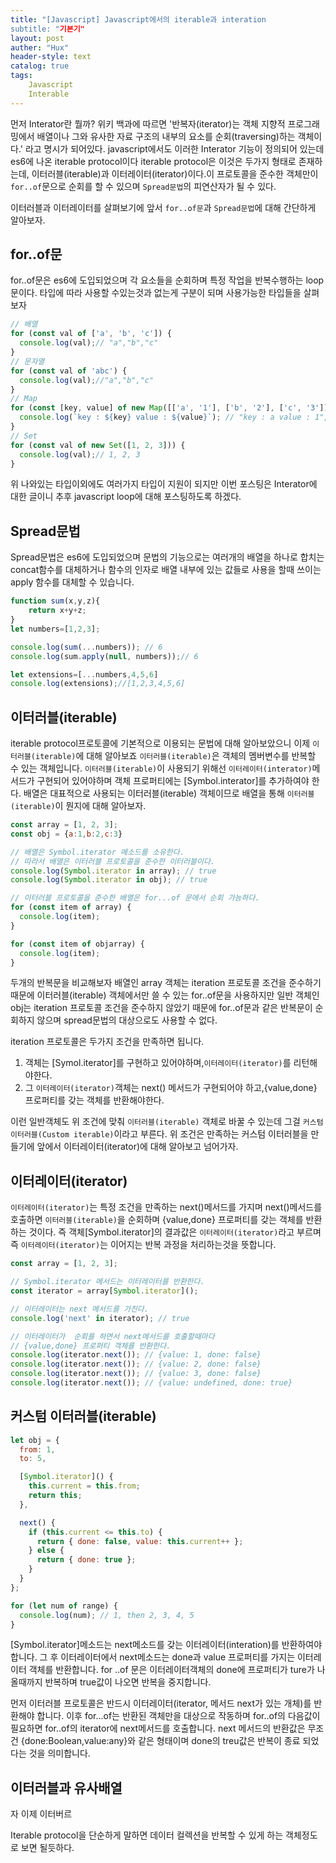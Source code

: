 ```yaml
---
title: "[Javascript] Javascript에서의 iterable과 interation
subtitle: "기본기"
layout: post
auther: "Hux"
header-style: text
catalog: true
tags:
    Javascript
    Interable
---
```


먼저 Interator란 뭘까?
위키 백과에 따르면 '반복자(iterator)는 객체 지향적 프로그래밍에서 배열이나 그와 유사한 자료 구조의 내부의 요소를 순회(traversing)하는 객체이다.' 라고 명시가 되어있다.
javascript에서도 이러한 Interator 기능이 정의되어 있는데 es6에 나온 iterable protocol이다
iterable protocol은 이것은 두가지 형태로 존재하는데, 이터러블(iterable)과 이터레이터(iterator)이다.이 프로토콜을 준수한 객체만이 `for..of`문으로 순회를 할 수 있으며 `Spread문법`의 피연산자가 될 수 있다.


이터러블과 이터레이터를 살펴보기에 앞서 `for..of문`과 `Spread문법`에 대해 간단하게 알아보자.


for..of문
---
for..of문은 es6에 도입되었으며 각 요소들을 순회하며 특정 작업을 반복수행하는 loop문이다.
타입에 따라 사용할 수있는것과 없는게 구분이 되며 사용가능한 타입들을 살펴보자
```js
// 배열
for (const val of ['a', 'b', 'c']) {
  console.log(val);// "a","b","c"
}
// 문자열
for (const val of 'abc') {
  console.log(val);//"a","b","c"
}
// Map
for (const [key, value] of new Map([['a', '1'], ['b', '2'], ['c', '3']])) {
  console.log(`key : ${key} value : ${value}`); // "key : a value : 1", "key : b value : 2", ...
}
// Set
for (const val of new Set([1, 2, 3])) {
  console.log(val);// 1, 2, 3
}
```
위 나와있는 타입이외에도 여러가지 타입이 지원이 되지만 이번 포스팅은 Interator에 대한 글이니 추후 javascript loop에 대해 포스팅하도록 하겠다.

Spread문법
---
Spread문법은 es6에 도입되었으며 문법의 기능으로는 여러개의 배열을 하나로 합치는 concat함수를 대체하거나 함수의 인자로 배열 내부에 있는 값들로 사용을 할때 쓰이는 apply 함수를 대체할 수 있습니다.
```js
function sum(x,y,z){
    return x+y+z;
}
let numbers=[1,2,3];

console.log(sum(...numbers)); // 6
console.log(sum.apply(null, numbers));// 6

let extensions=[...numbers,4,5,6]
console.log(extensions);//[1,2,3,4,5,6]
```




이터러블(iterable)
---
iterable protocol프로토콜에 기본적으로 이용되는 문법에 대해 알아보았으니 이제 `이터러블(iterable)`에 대해 알아보죠
`이터러블(iterable)`은 객체의 멤버변수를 반복할 수 있는 객체입니다. `이터러블(iterable)`이 사용되기 위해선 
`이터레이터(interator)`메서드가 구현되어 있어야하며 객체 프로퍼티에는 [Symbol.interator]를 추가하여야 한다.
배열은 대표적으로 사용되는 이터러블(iterable) 객체이므로 배열을 통해 `이터러블(iterable)`이 뭔지에 대해 알아보자.

```js
const array = [1, 2, 3];
const obj = {a:1,b:2,c:3}

// 배열은 Symbol.iterator 메소드를 소유한다.
// 따라서 배열은 이터러블 프로토콜을 준수한 이터러블이다.
console.log(Symbol.iterator in array); // true
console.log(Symbol.iterator in obj); // true

// 이터러블 프로토콜을 준수한 배열은 for...of 문에서 순회 가능하다.
for (const item of array) {
  console.log(item);
}

for (const item of objarray) {
  console.log(item);
}
```
두개의 반복문을 비교해보자 
배열인 array 객체는 iteration 프로토콜 조건을 준수하기 때문에 이터러블(iterable) 객체에서만 쓸 수 있는 for..of문을 
사용하지만 일반 객체인 obj는 iteration 프로토콜 조건을 준수하지 않았기 때문에 for..of문과 같은
반복문이 순회하지 않으며 spread문법의 대상으로도 사용할 수 없다.

iteration 프로토콜은 두가지 조건을 만족하면 됩니다.
1. 객체는 [Symol.iterator]를 구현하고 있어야하며,`이터레이터(iterator)`를 리턴해야한다.
2. 그 `이터레이터(iterator)`객체는 next() 메서드가 구현되어야 하고,{value,done} 프로퍼티를 갖는 객체를 반환해야한다.

이런 일반객체도 위 조건에 맞춰 `이터러블(iterable)` 객체로 바꿀 수 있는데 그걸 `커스텀 이터러블(Custom iterable)`이라고 부른다.
위 조건은 만족하는 커스텀 이터러블을 만들기에 앞에서 이터레이터(iterator)에 대해 알아보고 넘어가자.


이터레이터(iterator)
---
`이터레이터(iterator)`는 특정 조건을 만족하는 next()메서드를 가지며 next()메서드를 호출하면 
`이터러블(iterable)`을 순회하며 {value,done} 프로퍼티를 갖는 객체를 반환하는 것이다.
즉 객체[Symbol.iterator]의 결과값은 `이터레이터(iterator)`라고 부르며 
즉 `이터레이터(iterator)`는 이어지는 반복 과정을 처리하는것을 뜻합니다.

```js
const array = [1, 2, 3];

// Symbol.iterator 메서드는 이터레이터를 반환한다.
const iterator = array[Symbol.iterator]();

// 이터레이터는 next 메서드를 가진다.
console.log('next' in iterator); // true

// 이터레이터가  순회를 하면서 next메서드를 호출할때마다
// {value,done} 프로퍼티 객체를 반환한다.
console.log(iterator.next()); // {value: 1, done: false}
console.log(iterator.next()); // {value: 2, done: false}
console.log(iterator.next()); // {value: 3, done: false}
console.log(iterator.next()); // {value: undefined, done: true}
```


커스텀 이터러블(iterable)
---
```js
let obj = {
  from: 1,
  to: 5,

  [Symbol.iterator]() {
    this.current = this.from;
    return this;
  },

  next() {
    if (this.current <= this.to) {
      return { done: false, value: this.current++ };
    } else {
      return { done: true };
    }
  }
};

for (let num of range) {
  console.log(num); // 1, then 2, 3, 4, 5
}
```
[Symbol.iterator]메소드는 next메소드를 갖는 이터레이터(interation)를 반환하여야 합니다.
그 후 이터레이터에서 next메소드는 done과 value 프로퍼티를 가지는 이터레이터 객체를 반환합니다. for ..of 문은 이터레이터객체의 done에 프로퍼티가 ture가 나올때까지 반복하며 true값이 나오면
반복을 중지합니다.


먼저 이터러블 프로토콜은 반드시 이터레이터(iterator, 메서드 next가 있는 개체)를 반환해야 합니다.
이후 for...of는 반환된 객체만을 대상으로 작동하며
for..of의 다음값이 필요하면 for..of의 iterator에 next메서드를 호출합니다.
next 메서드의 반환값은 무조건 {done:Boolean,value:any}와 같은 형태이며
done의 treu값은 반복이 종료 되었다는 것을 의미합니다.


이터러블과 유사배열
---
자 이제 이터버르

<!-- Interable객체는 배열을 일반화한 객체를 뜻하며, 이 Iterable객체를 이용하면 어떠한 객체든
(for..of)와 같은 반복문을 적용할 수 있습니다. -->



Iterable protocol을 단순하게 말하면 데이터 컬렉션을 반복할 수 있게 하는 객체정도로 보면 될듯하다.


